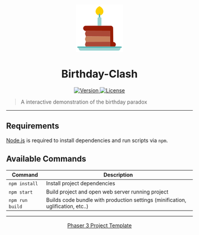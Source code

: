 <p align="center">
	<a>
		<img width="128px" src="./src/assets/icon.svg?sanitize=true" alt="" />
		<h1 align="center">
			Birthday-Clash
		</h1>
	</a>
</p>


<p align="center">
	<a href="https://github.com/ClarkThyLord/Birthday-Clash/releases">
		<img src="https://img.shields.io/badge/Version-0.0.0-green.svg" alt="Version">
	</a>
	<a href="./LICENSE">
		<img src="https://img.shields.io/badge/License-MIT-brightgreen.svg" alt="License">
	</a>
</p>

> A interactive demonstration of the birthday paradox

---

## Requirements

[Node.js](https://nodejs.org) is required to install dependencies and run scripts via `npm`.

## Available Commands

| Command | Description |
|---------|-------------|
| `npm install` | Install project dependencies |
| `npm start` | Build project and open web server running project |
| `npm run build` | Builds code bundle with production settings (minification, uglification, etc..) |

---

<p align="center">
	<a href="https://github.com/photonstorm/phaser3-project-template" style="vertical-align: middle;">
		Phaser 3 Project Template
	</a>
</p>
